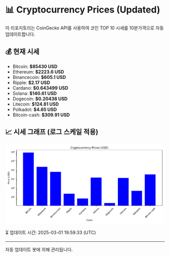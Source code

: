 
# 📊 Cryptocurrency Prices (Updated)

이 리포지토리는 CoinGecko API를 사용하여 코인 TOP 10 시세를 10분가격으로 자동 업데이트합니다.

## 💰 현재 시세
- Bitcoin: **$85430 USD**
- Ethereum: **$2223.6 USD**
- Binancecoin: **$605.1 USD**
- Ripple: **$2.17 USD**
- Cardano: **$0.643499 USD**
- Solana: **$140.61 USD**
- Dogecoin: **$0.20438 USD**
- Litecoin: **$124.81 USD**
- Polkadot: **$4.65 USD**
- Bitcoin-cash: **$309.91 USD**

## 📈 시세 그래프 (로그 스케일 적용)
![Crypto Prices](crypto_prices.png)

⏳ 업데이트 시간: 2025-03-01 19:59:33 (UTC)

---
자동 업데이트 봇에 의해 관리됩니다.

